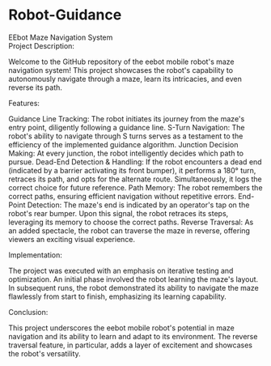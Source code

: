 # Robot-Guidance
EEbot Maze Navigation System  
Project Description:

Welcome to the GitHub repository of the eebot mobile robot's maze navigation system! This project showcases the robot's capability to autonomously navigate through a maze, learn its intricacies, and even reverse its path.

Features:

Guidance Line Tracking: The robot initiates its journey from the maze's entry point, diligently following a guidance line.
S-Turn Navigation: The robot's ability to navigate through S turns serves as a testament to the efficiency of the implemented guidance algorithm.
Junction Decision Making: At every junction, the robot intelligently decides which path to pursue.
Dead-End Detection & Handling: If the robot encounters a dead end (indicated by a barrier activating its front bumper), it performs a 180° turn, retraces its path, and opts for the alternate route. Simultaneously, it logs the correct choice for future reference.
Path Memory: The robot remembers the correct paths, ensuring efficient navigation without repetitive errors.
End-Point Detection: The maze's end is indicated by an operator's tap on the robot's rear bumper. Upon this signal, the robot retraces its steps, leveraging its memory to choose the correct paths.
Reverse Traversal: As an added spectacle, the robot can traverse the maze in reverse, offering viewers an exciting visual experience.

Implementation:

The project was executed with an emphasis on iterative testing and optimization. An initial phase involved the robot learning the maze's layout. In subsequent runs, the robot demonstrated its ability to navigate the maze flawlessly from start to finish, emphasizing its learning capability.

Conclusion:

This project underscores the eebot mobile robot's potential in maze navigation and its ability to learn and adapt to its environment. The reverse traversal feature, in particular, adds a layer of excitement and showcases the robot's versatility.
